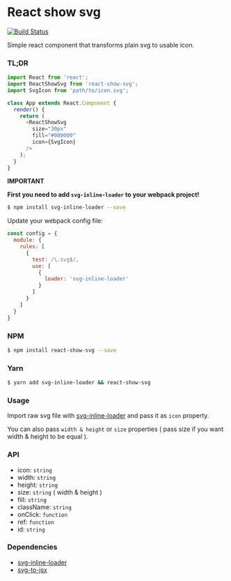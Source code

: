 # React show svg
[![Build Status](https://travis-ci.org/reactor-studio/react-show-svg.svg?branch=master)](https://travis-ci.org/reactor-studio/react-show-svg)

Simple react component that transforms plain svg to usable icon.

### TL;DR
```javascript
import React from 'react';
import ReactShowSvg from 'react-show-svg';
import SvgIcon from 'path/to/icon.svg';

class App extends React.Component {
  render() {
    return (
      <ReactShowSvg
        size="30px"
        fill="#000000"
        icon={SvgIcon}
      />
    );
  }
}
```


**IMPORTANT** 

**First you need to add `svg-inline-loader` to your webpack project!**
```bash
$ npm install svg-inline-loader --save
```

Update your webpack config file:

```javascript
const config = {
  module: {
    rules: [
      {
        test: /\.svg$/,
        use: [
          {
            loader: 'svg-inline-loader'
          }
        ]
      }
    ]
  }
}
```

### NPM
```bash
$ npm install react-show-svg --save
```

### Yarn
```bash
$ yarn add svg-inline-loader && react-show-svg
```

### Usage
Import raw svg file with [svg-inline-loader](https://github.com/webpack-contrib/svg-inline-loader) and pass it
as `icon` property.

You can also pass `width & height` or `size` properties ( pass size if you want width & height to be equal ).

### API
* icon: `string`
* width: `string`
* height: `string`
* size: `string` ( width & height )
* fill: `string`
* className: `string`
* onClick: `function`
* ref: `function`
* id: `string`

### Dependencies
* [svg-inline-loader](https://github.com/webpack-contrib/svg-inline-loader)
* [svg-to-jsx](https://github.com/reactor-studio/svg-to-jsx)